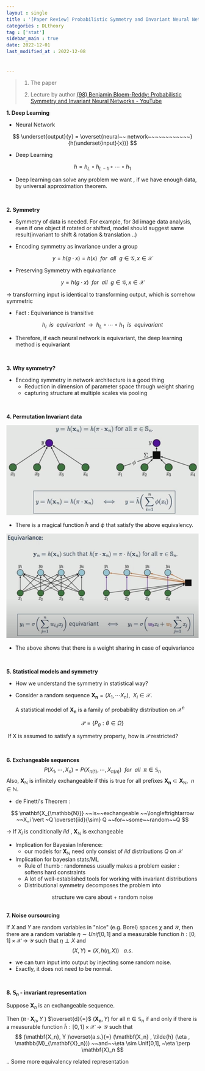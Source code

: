 ```yaml
---
layout : single
title : '[Paper Review] Probabilistic Symmetry and Invariant Neural Networks'
categories : DLtheory
tag : ['stat']
sidebar_main : true
date: 2022-12-01
last_modified_at : 2022-12-08


---
```


>1. The paper 
>
>2. Lecture by author [(98) Benjamin Bloem-Reddy: Probabilistic Symmetry and Invariant Neural Networks - YouTube](https://www.youtube.com/watch?v=u8Jt1HkWTn4)

**1. Deep Learning**

- Neural Network

$$
\underset{output}{y} = \overset{neural~~ network~~~~~~~~~~~~}{h(\underset{input}{x})}
$$

- Deep Learning

$$
h = h_L \circ h_{L-1} \circ \cdots \circ h_1
$$

- Deep learning can solve any problem we want , if we have enough data, by universal approximation theorem.

<br>



**2. Symmetry**

- Symmetry of data is needed. For example, for 3d image data analysis, even if one object if rotated or shifted, model should suggest same result(invariant to shift & rotation & translation ..)

- Encoding symmetry as invariance under a group

$$
y = h(g \cdot x) = h(x) ~~for~~all ~~g \in \mathcal{G}, x\in \mathcal {X}
$$

- Preserving Symmetry with equivariance

$$
y = h(g \cdot x) ~~for~~all ~~g \in \mathcal{G}, x\in \mathcal {X}
$$

$\rightarrow$ transforming input is identical to transforming output, which is somehow symmetric

- Fact : Equivariance is transitive

$$
h_l ~~is~~equivariant ~~\rightarrow ~~h_L \circ \cdots \circ h_1 ~~is~~equivariant
$$

- Therefore, if each neural network is equivariant, the deep learning method is equivariant

  <Br>

  

**3. Why symmetry?**

- Encoding symmetry in network architecture is a good thing
  - Reduction in dimension of parameter space through weight sharing
  - capturing structure at multiple scales via pooling

<br>



**4. Permutation Invariant data**

![image-20221201011043227](https://raw.githubusercontent.com/whatsdata/assets/main/img/2022-11/image-20221201011043227.png)

- There is a magical function $\tilde{h}$ and $\phi$ that satisfy the above equivalency.

![image-20221201011021047](https://raw.githubusercontent.com/whatsdata/assets/main/img/2022-11/image-20221201011021047.png)

- The above shows that there is a weight sharing in case of equivariance

<br>



**5. Statistical models and symmetry**

- How we understand the symmetry in statistical way?

- Consider a random sequence $\mathbf{X_n} = (X_1 , \cdots X_n), ~~X{_i \in \mathcal{X}}$.

  A statistical model of $\mathbf{X_n}$ is a family of probability distribution on $\mathcal{X}^n$

$$
\mathcal{P} = \{ P_\theta : \theta \in \Omega  \}
$$

​		If X is assumed to satisfy a symmetry property, how is $\mathcal{P}$ restricted?

<br>



**6. Exchangeable sequences**
$$
P(X_1 ,\cdots , X_n) = P(X_{\pi (1)} , \cdots , X_{\pi (n)}) ~~for~~all ~~\pi \in \mathbb{S}_n
$$
Also, $\mathbf{X_{\mathbb{N}}}$ is infinitely exchangeable if this is true for all prefixes $\mathbf{X_n} \subset \mathbf{X_{\mathbb{N}}} , ~~n \in \mathbb{N}$.



- de Finetti's Theorem : 

$$
\mathbf{X_{\mathbb{N}}} ~~is~~exchangeable ~~\longleftrightarrow ~~X_i \vert ~Q \overset{iid}{\sim} Q ~~for~~some~~random~~Q
$$

$\longrightarrow$ If $X_i$ is conditionally $iid$ , $\mathbf{X_{\mathbb{N}}}$ is exchangeable



- Implication for Bayesian Inference:
  - our models for $\mathbf{X_{\mathbb{N}}}$ need only consist of $iid$ distributions $Q$ on $\mathcal{X}$
- Implication for bayesian stats/ML
  - Rule of thumb : randomness usually makes a problem easier : softens hard constraints
  - A lot of well-established tools for working with invariant distributions
  - Distributional symmetry decomposes the problem into 

<center> structure we care about + random noise </center>

<br>



**7. Noise oursourcing**

If $X$ and $Y$ are random variables in "nice" (e.g. Borel) spaces $\chi$ and $\mathcal{Y}$, then there are a random variable $\eta \sim Unif [0,1]$ and a measurable function $h : [0,1] \times \mathcal{X} ~\rightarrow ~ \mathcal{Y}$ such that $\eta \perp X$ and 
$$
(X,Y) = (X, h(\eta, X))~~~ a.s.
$$

- we can turn input into output by injecting some random noise.
- Exactly, it does not need to be normal. 

<br>



**8. $\mathbb{S}_n$ - invariant representation**

Suppose $\mathbf{X}_n$ is an exchangeable sequence. 

Then ($\pi \cdot \mathbf{X}_n , Y$ ) $\overset{d}{=}$ ($\mathbf{X_n} , Y$) for all $\pi \in \mathbb{S}_n$ if and only if there is a measurable function $\tilde{h}  : [0,1] \times \mathcal{X} \rightarrow \mathcal {Y}$  such that 
$$
(\mathbf{X_n}, Y )\overset{a.s.}{=} (\mathbf{X_n} , \tilde{h} (\eta , \mathbb{M}_{\mathbf{X}_n}))  ~~and~~\eta \sim Unif[0,1], ~\eta \perp \mathbf{X}_n 
$$


.. Some more equivalency related representation